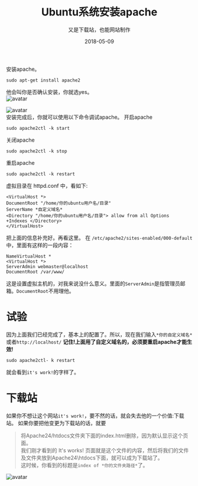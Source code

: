 ﻿---
title: 'Ubuntu系统安装apache'
subtitle: '又是下载站，也能网站制作'
layout: post
category: tech
tags: 教程 linux
keywords: 教程 linux
date: 2018-05-09
description: '这是一个web server'
cover: https://gitee.com/srsyrzz/repository/raw/master/blogfile/apache-ubt/cover-apacheonubt.png
---

安装apache。
````
sudo apt-get install apache2
````
他会叫你是否确认安装，你就选yes。  
![avatar](https://gitee.com/srsyrzz/repository/raw/master/blogfile/apache-ubt/tnmofapa.jpg)  
  
![avatar](https://gitee.com/srsyrzz/repository/raw/master/blogfile/apache-ubt/needledld.jpg)  
安装完成后，你就可以使用以下命令调试apache。
开启apache
````
sudo apache2ctl -k start
````
关闭apache
````
sudo apache2ctl -k stop
````
重启apache
````
sudo apache2ctl -k restart
````

虚拟目录在 httpd.conf 中，看如下:
````
<VirtualHost *>
DocumentRoot "/home/你的ubuntu用户名/目录"
ServerName *自定义域名*
<Directory "/home/你的ubuntu用户名/目录"> allow from all Options +Indexes </Directory>
</VirtualHost>
````
把上面的信息补充好。再看这里。
在 `/etc/apache2/sites-enabled/000-default`中，里面有这样的一段内容：
````
NameVirtualHost *
<VirtualHost *>
ServerAdmin webmaster@localhost
DocumentRoot /var/www/
````
这是设置虚拟主机的，对我来说没什么意义。里面的```ServerAdmin```是指管理员邮箱。```DocumentRoot```不用理他。

# 试验

因为上面我们已经完成了，基本上的配置了。所以，现在我们输入```*你的自定义域名*```或者```http://localhost/```
**记住!上面用了自定义域名的，必须要重启apache才能生效!**
````
sudo apache2ctl- k restart
````
就会看到```it's work!```的字样了。

# 下载站

如果你不想让这个网站```it's work!```，要不然的话，就会失去他的一个价值:下载站。
如果你要把他变更为下载站的话，就要
> 将Apache24/htdocs文件夹下面的index.html删除，因为默认显示这个页面。  
我们刚才看到的 It's works! 页面就是这个文件的内容，然后将我们的文件及文件夹放到Apache24\htdocs下面，就可以成为下载站了。  
这时候，你看到的标题是```index of *你的文件夹路径*```了。  
  
![avatar](https://gitee.com/srsyrzz/repository/raw/master/blogfile/apache-ubt/dldpageofapache.jpg)
